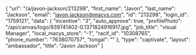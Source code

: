 {
    "url": "\/a\/javon-jackson\/213298",
    "first_name": "Javon",
    "last_name": "Jackson",
    "email": "javon.jackson@macys.com",
    "id": "213298",
    "login_id": "1759121",
    "data": {
        "incentive": "3",
        "auto_approve": true,
        "profilePhoto": "\/api\/canvas\/logo\/939741402-0.1371824916917.jpg",
        "job_title": "visual Manager",
        "local_macys_store": "-1",
        "racif_id": "10308765",
        "phone_number": "7638070757",
        "tongal": ""
    },
    "type": "captivate",
    "layout": "ambassador",
    "title": "Javon Jackson"
}